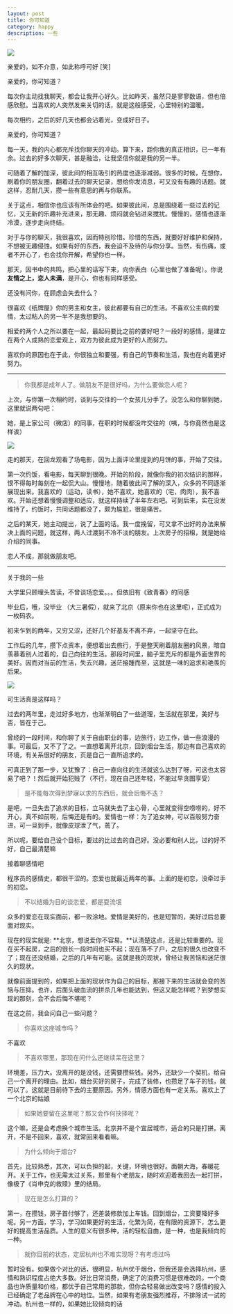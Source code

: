 ```yaml
---
layout: post
title: 你可知道
category: happy
description: 一些
---
```


![](/images/2016_10/happy.jpg)

亲爱的，如不介意，如此称呼可好 [笑] 

亲爱的，你可知道？

每次你主动找我聊天，都会让我开心好久。比如昨天，虽然只是寥寥数语，但也倍感欣慰。当喜欢的人突然发来关切的话，就是这般感受，心里特别的温暖。

每次相约，之后的好几天也都会沾着光，变成好日子。

亲爱的，你可知道？

每一天，我的内心都充斥找你聊天的冲动。算下来，距你我的真正相识，已一年有余。过去的好多次聊天，甚是融洽，让我坚信你就是我的另一半。

可随着了解的加深，彼此间的相互吸引的热度也逐渐减弱。很多的时候，在想你，刷着你的朋友圈，翻着过去的聊天记录，想给你发消息，可又没有有趣的话题。就这样，忍耐几天，攒一些有意思的再与你联系。

关于这点，相信你也应该有所体会的吧。如果彼此间，总是围绕着一些过去的记忆，又无新的乐趣补充进来，那无趣、烦闷就会钻进来搅扰。慢慢的，感情也逐渐冷漠，逐步走向终结。

对于与你的聊天，我很喜欢，因而特别珍惜。珍惜的东西，就要好好维护和保持，不想被无趣侵蚀。如果有好的东西，我会迫不及待的与你分享。当然，有伤痛，或者不开心了，也会找你开解，希望你也一样。

那天，因书中的共鸣，把心里的话写下来，向你表白（心里也做了准备呢）。你说**友情之上，恋人未满**，是开心，你也有同样感受。

还没有问你，在顾虑会失去什么？

很喜欢《纸牌屋》你的男主和女主，彼此都要有自己的生活。不喜欢公主病的爱情，太过粘人的另一半不是我想要的。

相爱的两个人之所以要在一起，最起码要比之前的要好吧？一段好的感情，是建立在两个人成熟的恋爱观上，双方为彼此成为更好的人而努力。

喜欢你的原因也在于此，你很独立和要强，有自己的节奏和生活，我也在向着更好努力。

---

> 你我都是成年人了。做朋友不是很好吗，为什么要做恋人呢？

上次，与你第一次相约时，谈到与交往的一个女孩儿分手了。没怎么和你聊到她，这里就说两句吧：

她，是上家公司（微店）的同事，在职的时候都没咋交往的（咦，与你竟然也是这样诶）

![](/images/2016_10/mooncake.jpg)

走的那天，在回龙观看了场电影，因为上面评论里提到的月饼的事，开始了交往。

第一次约饭，看电影，每天聊到很晚。开始的阶段，就像你我的初次结识的那样，恨不得每时每刻在一起侃大山。慢慢地，随着彼此间了解的深入，众多的不同逐渐展现出来。我喜欢的（运动，读书），她不喜欢，她喜欢的（宅，肉肉），我不喜欢。开始还想着慢慢调整和适应，就这样持续了半年左右吧。可到后来，实在没发维持了，约饭时，共同话题都没了，颇为尴尬，很是痛苦。

之后的某天，她主动提出，说了上面的话。我一度挽留，可又拿不出好的办法来解决上面的问题，就这样，两人过渡到不冷不淡的朋友。上次房子的招租，就是她给介绍的同事。

恋人不成，那就做朋友吧。

---

关于我的一些

大学里只顾埋头苦读，不曾谈场恋爱。。。但依旧有《致青春》的同感

毕业后，哦，没毕业 （大三暑假），就来了北京（原来你也在这里呢），正式成为一枚码农。

初来乍到的两年，又穷又涩，还好几个好基友不离不弃，一起坚守在此。

工作后的几年，攒下点资本，便想着出去旅行，于是整天刷着朋友圈的风景，暗自羡慕着别人过着的，自己向往的生活。那段时间里，脑子里充斥的都是外面世界的美好。因而对当前的生活，失去兴趣，迷茫接踵而至，这就是一味的追求和艳羡的后果。

![](/images/2016_10/dream.jpg)

可生活真是这样吗？

过去的两年里，走过好多地方，也渐渐明白了一些道理，生活就在那里，美好与否，皆在于己。

曾经的一段时间，和你聊了关于自由职业的事，边旅行，边工作，做一些浪漫的事。可最后，又不了了之。一直想着离开北京，回到烟台生活，那边有自己喜欢的环境，有关系很好的朋友，页是自己一直所追求的。

可真正到了那一步，又犹豫了：自己一直向往的生活就这么达到了呀，可这也太容易了吧？！然后就开始犯贱了（不行，现在自己还年轻，不能过早贪图享受）

> 是不能每次得到梦寐以求的东西后，就会后悔不迭？

是吧，一旦失去了追求的目标，立马就失去了主心骨，心里就变得空唠唠的，好不开心，真不如前啊，后悔还是有的。爱情也一样：为了追女神，可以百般努力奋进，可一旦到手，就像皮球泄了气，蔫了。

所以呢，要给自己设个目标，要过的比过去的自己好。没必要和别人比，过的好不好，自己最清楚嘛

接着聊感情吧

程序员的感情史，都很干涩的。恋爱也就最近两年的事。上面的是初恋，没牵过手的初恋。

> 不以结婚为目的谈恋爱，都是耍流氓

众多的爱恋在现实面前，都一败涂地。爱情是美好的，也是短暂的，美好过后总要面对现实。

现在的现实就是: **北京，想说爱你不容易。**认清楚这点，还是比较重要的。现在买不起房，之后的很长一段时间也买不起；现在落不了户，之后的很久也改变不了；现在还没结婚，之后的几年有可能。这就是我的现状，曾经让我苦恼和迷茫很久的现状。

就像前面提到的，如果把上面的现状作为自己的目标，那接下来的生活就会变的苦恼与压抑。也许，后面头破血流的拼杀几年也能达到，但这又能怎样呢？到梦想实现的那刻，会不会后悔不堪呢？

在这之前，我会问自己一些问题？

> 你喜欢这座城市吗？

不喜欢

> 不喜欢哪里，那现在问什么还继续呆在这里？

环境差，压力大。没离开的是没钱，还需要攒些钱。另外，还缺少一个契机，给自己一个离开的理由。比如，烟台买好的房子，完成了装修，也攒足了车子的钱，就可以了。这就是目前待下去的主要原因。另外，情感方面也有一定关系。喜欢上了一个北京的姑娘

> 如果她要留在这里呢？那又会作何抉择呢？

这个嘛，还是会考虑换个城市生活。北京并不是个宜居城市，适合的只是打拼。离开，不是不回来，喜欢，就常回来看看嘛。

> 为什么倾向于烟台?

首先，比较熟悉，其次，可以负担的起，关键，环境也很好。面朝大海，春暖花开。关于工作，也无需太过关系，那里有个老朋友，随时欢迎着我回去一起打拼，像极了《肖申克的救赎》里的结局。

> 现在是怎么打算的？

第一，在攒钱，房子首付够了，还差装修款加上车钱。回到烟台，工资要降好多呢。另一方面，学习，学习如果更好的生活，化繁为简，在有限的资源下，怎么更好的提高生活品质。人生的意义有很多种，活的轻松自由，是一种，也是我倾向的一种。

> 就你目前的状态，定居杭州也不难实现呀？有考虑过吗

暂时没有。如果做个对比的话，很明显，杭州优于烟台，但我还是会选择杭州，感情和熟识程度占绝大多数。好比日常消费，确定了的消费习惯是很难改的。一个商品也许质量和价格，都优于自己常用的那款，但你会轻易做出改变吗？感情的投入已经确定了老品牌在心中的地位。当然，如果有老朋友强烈推荐，不排除试一试的冲动。杭州也一样的，如果她比较倾向的话





